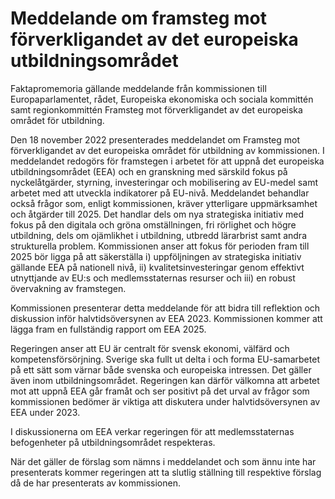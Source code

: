 # Meddelande om framsteg mot förverkligandet av det europeiska utbildningsområdet

Faktapromemoria gällande meddelande från kommissionen till Europaparlamentet, rådet, Europeiska ekonomiska och sociala kommittén samt regionkommittén Framsteg mot förverkligandet av det europeiska området för utbildning.

Den 18 november 2022 presenterades meddelandet om Framsteg mot förverkligandet av det europeiska området för utbildning av kommissionen. I meddelandet redogörs för framstegen i arbetet för att uppnå det europeiska utbildningsområdet (EEA) och en granskning med särskild fokus på nyckelåtgärder, styrning, investeringar och mobilisering av EU-medel samt arbetet med att utveckla indikatorer på EU-nivå. Meddelandet behandlar också frågor som, enligt kommissionen, kräver ytterligare uppmärksamhet och åtgärder till 2025. Det handlar dels om nya strategiska initiativ med fokus på den digitala och gröna omställningen, fri rörlighet och högre utbildning, dels om ojämlikhet i utbildning, utbredd lärarbrist samt andra strukturella problem. Kommissionen anser att fokus för perioden fram till 2025 bör ligga på att säkerställa i) uppföljningen av strategiska initiativ gällande EEA på nationell nivå, ii) kvalitetsinvesteringar genom effektivt utnyttjande av EU:s och medlemsstaternas resurser och iii) en robust övervakning av framstegen.

Kommissionen presenterar detta meddelande för att bidra till reflektion och diskussion inför halvtidsöversynen av EEA 2023. Kommissionen kommer att lägga fram en fullständig rapport om EEA 2025.

Regeringen anser att EU är centralt för svensk ekonomi, välfärd och kompetensförsörjning. Sverige ska fullt ut delta i och forma EU-samarbetet på ett sätt som värnar både svenska och europeiska intressen. Det gäller även inom utbildningsområdet. Regeringen kan därför välkomna att arbetet mot att uppnå EEA går framåt och ser positivt på det urval av frågor som kommissionen bedömer är viktiga att diskutera under halvtidsöversynen av EEA under 2023.

I diskussionerna om EEA verkar regeringen för att medlemsstaternas befogenheter på utbildningsområdet respekteras.

När det gäller de förslag som nämns i meddelandet och som ännu inte har presenterats kommer regeringen att ta slutlig ställning till respektive förslag då de har presenterats av kommissionen.
